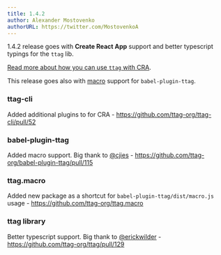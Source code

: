 ```yaml
---
title: 1.4.2
author: Alexander Mostovenko
authorURL: https://twitter.com/MostovenkoA
---
```


1.4.2 release goes with **Create React App** support and better typescript typings for the `ttag` lib.

[Read more about how you can use `ttag` with CRA](/docs/create-react-app.html).

This release goes also with [macro](https://github.com/kentcdodds/babel-plugin-macros) support for `babel-plugin-ttag`.

<!--truncate-->

### ttag-cli

Added additional plugins to for CRA - https://github.com/ttag-org/ttag-cli/pull/52

### babel-plugin-ttag

Added macro support. Big thank to [@cjies](https://github.com/cjies) - https://github.com/ttag-org/babel-plugin-ttag/pull/115

### ttag.macro

Added new package as a shortcut for `babel-plugin-ttag/dist/macro.js` usage - https://github.com/ttag-org/ttag.macro

### ttag library

Better typescript support. Big thank to [@erickwilder](https://github.com/erickwilder) - https://github.com/ttag-org/ttag/pull/129
